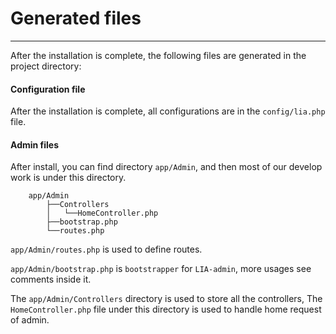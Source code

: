# Generated files #
------------
After the installation is complete, the following files are generated in the project directory:

#### Configuration file
After the installation is complete, all configurations are in the `config/lia.php` file.

#### Admin files
After install, you can find directory `app/Admin`, and then most of our develop work is under this directory.
```$xslt
    app/Admin
        ├──Controllers
        │   └──HomeController.php
        ├──bootstrap.php
        └──routes.php
```
`app/Admin/routes.php` is used to define routes.

`app/Admin/bootstrap.php` is `bootstrapper` for `LIA-admin`, more usages see comments inside it.

The `app/Admin/Controllers` directory is used to store all the controllers, The `HomeController.php` file under this directory is used to handle home request of admin.